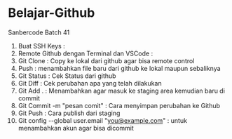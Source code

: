 # Belajar-Github
Sanbercode Batch 41

1. Buat SSH Keys :
2. Remote Github dengan Terminal dan VSCode :
3. Git Clone : Copy ke lokal dari github agar bisa remote control
4. Push : menambahkan file baru dari github ke lokal maupun sebaliknya
5. Git Status : Cek Status dari github 
6. Git Diff   : Cek perubahan apa yang telah dilakukan
7. Git Add .  : Menambahkan agar masuk ke staging area kemudian baru di commit
8. Git Commit -m "pesan comit" : Cara menyimpan perubahan ke Github
9. Git Push   : Cara publish dari staging
10. Git config --global user.email "you@example.com" : untuk menambahkan akun agar bisa dicommit


